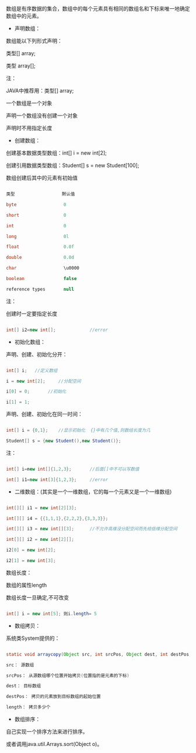 数组是有序数据的集合，数组中的每个元素具有相同的数组名和下标来唯一地确定数组中的元素。
* 声明数组：   
数组能以下列形式声明：
类型[] array;
类型 array[];  
注：
JAVA中推荐用：类型[] array;
一个数组是一个对象
声明一个数组没有创建一个对象
声明时不用指定长度
* 创建数组：
创建基本数据类型数组：int[] i = new int[2]; 
创建引用数据类型数组：Student[] s = new Student[100]; 
数组创建后其中的元素有初始值
```java  
类型          	 	黙认值 
byte                  0 
short                 0 
int                   0 
long                  0l 
float                 0.0f 
double                0.0d 
char                  \u0000
boolean               false 
reference types    	  null
```
注：
创建时一定要指定长度
```java  
int[] i2=new int[];           	//error
```
* 初始化数组： 
声明、创建、初始化分开：
```java   
int[] i;   //定义数组
i = new int[2]; 	//分配空间
i[0] = 0;   	//初始化
i[1] = 1; 
```
声明、创建、初始化在同一时间：
```java  
int[] i = {0,1};  	//显示初始化  {}中有几个值,则数组长度为几
Student[] s = {new Student(),new Student()}; 
```
注：
```java  	
int[] i=new int[]{1,2,3};     	//后面[]中不可以写数值
int[] i1=new int[3]{1,2,3};   	//error
```			 
* 二维数组：(其实是一个一维数组，它的每一个元素又是一个一维数组)
```java  
int[][] i1 = new int[2][3]; 
int[][] i4 = {{1,1,1},{2,2,2},{3,3,3}};
int[][] i3 = new int[][3];		//不允许高维没分配空间而先给低维分配空间
int[][] i2 = new int[2][]; 
i2[0] = new int[2];
i2[1] = new int[3];     
```
数组长度：
数组的属性length
数组长度一旦确定,不可改变   
```java    
int[] i = new int[5]; 则i.length= 5
```
* 数组拷贝：
系统类System提供的：
```java  
static void arraycopy(Object src, int srcPos, Object dest, int destPos, int length) 
src： 源数组		
srcPos： 从源数组哪个位置开始拷贝(位置指的是元素的下标)
dest： 目标数组
destPos： 拷贝的元素放到目标数组的起始位置
length： 拷贝多少个
```		
* 数组排序：
自己实现一个排序方法来进行排序。
或者调用java.util.Arrays.sort(Object o)。